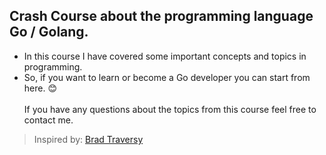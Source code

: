 ## Crash Course about the programming language Go / Golang.
- In this course I have covered some important concepts and topics in programming. </br>
- So, if you want to learn or become a Go developer you can start from here. 😊 </br></br>
If you have any questions about the topics from this course feel free to contact me. </br>

> Inspired by: [Brad Traversy](https://github.com/bradtraversy)
</br>
